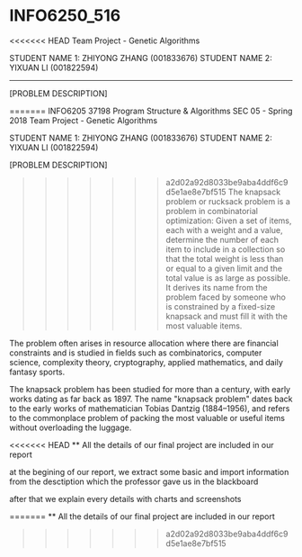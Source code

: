 # INFO6250_516

<<<<<<< HEAD
Team Project - Genetic Algorithms


STUDENT NAME 1: ZHIYONG ZHANG (001833676)
STUDENT NAME 2: YIXUAN LI     (001822594)

*************************************************


[PROBLEM DESCRIPTION]

=======
INFO6205 37198 
Program Structure & Algorithms SEC 05 - Spring 2018
Team Project - Genetic Algorithms

STUDENT NAME 1: ZHIYONG ZHANG (001833676)
STUDENT NAME 2: YIXUAN LI     (001822594)

[PROBLEM DESCRIPTION]
>>>>>>> a2d02a92d8033be9aba4ddf6c9d5e1ae8e7bf515
The knapsack problem or rucksack problem is a problem in combinatorial optimization: Given a set of items, each with a weight and a value, determine the number of each item to include in a collection so that the total weight is less than or equal to a given limit and the total value is as large as possible. It derives its name from the problem faced by someone who is constrained by a fixed-size knapsack and must fill it with the most valuable items.

The problem often arises in resource allocation where there are financial constraints and is studied in fields such as combinatorics, computer science, complexity theory, cryptography, applied mathematics, and daily fantasy sports.

The knapsack problem has been studied for more than a century, with early works dating as far back as 1897. The name "knapsack problem" dates back to the early works of mathematician Tobias Dantzig (1884–1956), and refers to the commonplace problem of packing the most valuable or useful items without overloading the luggage.


<<<<<<< HEAD
** All the details of our final project are included in our report

at the begining of our report, we extract some basic and import information from the desctiption which the professor gave us in the blackboard

after that we explain every details with charts and screenshots

=======
** All the details of our final project are included in our report
>>>>>>> a2d02a92d8033be9aba4ddf6c9d5e1ae8e7bf515
